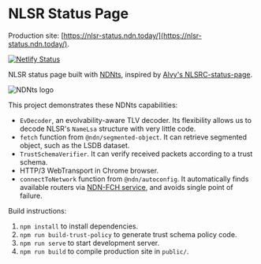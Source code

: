 # NLSR Status Page

Production site: [https://nlsr-status.ndn.today/](https://nlsr-status.ndn.today/).

[![Netlify Status](https://api.netlify.com/api/v1/badges/39272f39-d775-4314-8573-6d70ee8d8a7a/deploy-status)](https://nlsr-status.ndn.today/)

NLSR status page built with [NDNts](https://yoursunny.com/p/NDNts/), inspired by [Alvy's NLSRC-status-page](https://github.com/alvyC/NLSR-status-page).

![NDNts logo](https://cdn.jsdelivr.net/gh/yoursunny/NDNts@8bd2f28d7893a7ea3a7342a169af5a21bb4c7636/docs/logo.svg)

This project demonstrates these NDNts capabilities:

* `EvDecoder`, an evolvability-aware TLV decoder.
  Its flexibility allows us to decode NLSR's `NameLsa` structure with very little code.
* `fetch` function from `@ndn/segmented-object`.
  It can retrieve segmented object, such as the LSDB dataset.
* `TrustSchemaVerifier`.
  It can verify received packets according to a trust schema.
* HTTP/3 WebTransport in Chrome browser.
* `connectToNetwork` function from `@ndn/autoconfig`.
  It automatically finds available routers via [NDN-FCH service](https://github.com/11th-ndn-hackathon/ndn-fch), and avoids single point of failure.

Build instructions:

1. `npm install` to install dependencies.
2. `npm run build-trust-policy` to generate trust schema policy code.
3. `npm run serve` to start development server.
4. `npm run build` to compile production site in `public/`.

